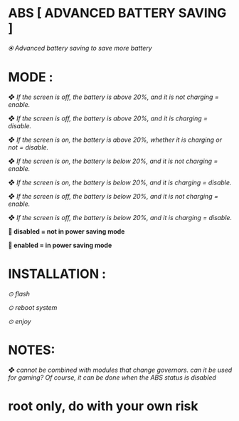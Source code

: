 # ABS [ ADVANCED BATTERY SAVING ] 

*⦿ Advanced battery saving to save more battery*


 

# MODE :

*❖ If the screen is off, the battery is above 20%, and it is not charging = enable.*

*❖ If the screen is off, the battery is above 20%, and it is charging = disable.*

*❖ If the screen is on, the battery is above 20%, whether it is charging or not = disable.*


*❖ If the screen is on, the battery is below 20%, and it is not charging = enable.*

*❖ If the screen is on, the battery is below 20%, and it is charging = disable.*

*❖ If the screen is off, the battery is below 20%, and it is not charging = enable.*

*❖ If the screen is off, the battery is below 20%, and it is charging = disable.*

**🔘 disabled = not in power saving mode**

**🔘 enabled = in power saving mode**

# INSTALLATION : 

*⊙ flash*

*⊙ reboot system*

*⊙ enjoy*

# NOTES: 
*❖ cannot be combined with modules that change governors. can it be used for gaming? Of course, it can be done when the ABS status is disabled*


# root only, do with your own risk

